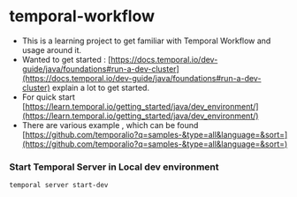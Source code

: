 # temporal-workflow

- This is a learning project to get familiar with Temporal Workflow and usage around it.
- Wanted to get started : [https://docs.temporal.io/dev-guide/java/foundations#run-a-dev-cluster](https://docs.temporal.io/dev-guide/java/foundations#run-a-dev-cluster) explain a lot to get started.
- For quick start [https://learn.temporal.io/getting_started/java/dev_environment/](https://learn.temporal.io/getting_started/java/dev_environment/)
- There are various example , which can be found [https://github.com/temporalio?q=samples-&type=all&language=&sort=](https://github.com/temporalio?q=samples-&type=all&language=&sort=)

### Start Temporal Server in Local dev environment
```shell
temporal server start-dev
```
